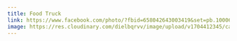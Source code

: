 ```yaml
---
title: Food Truck
link: https://www.facebook.com/photo/?fbid=658042643003419&set=pb.100063930677484.-2207520000
image: https://res.cloudinary.com/dielbqrvv/image/upload/v1704412345/cafe/social%20media/FacebookTruck_ckoxbj.jpg
---
```

